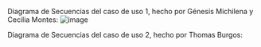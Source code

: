 Diagrama de Secuencias del caso de uso 1, hecho por Génesis Michilena y Cecilia Montes:
![image](https://github.com/user-attachments/assets/11142152-b1c7-46d5-b1b1-9769dc5a6718)


Diagrama de Secuencias del caso de uso 2, hecho por Thomas Burgos:
